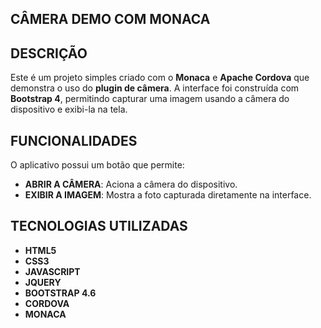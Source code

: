 ## CÂMERA DEMO COM MONACA

## DESCRIÇÃO

Este é um projeto simples criado com o **Monaca** e **Apache Cordova** que demonstra o uso do **plugin de câmera**. A interface foi construída com **Bootstrap 4**, permitindo capturar uma imagem usando a câmera do dispositivo e exibi-la na tela.

## FUNCIONALIDADES

O aplicativo possui um botão que permite:

- **ABRIR A CÂMERA**: Aciona a câmera do dispositivo.
- **EXIBIR A IMAGEM**: Mostra a foto capturada diretamente na interface.

## TECNOLOGIAS UTILIZADAS

- **HTML5**  
- **CSS3**  
- **JAVASCRIPT**  
- **JQUERY**  
- **BOOTSTRAP 4.6**  
- **CORDOVA**  
- **MONACA**  

